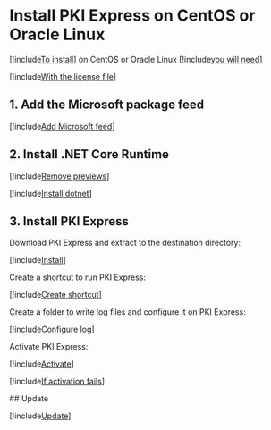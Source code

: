 ﻿# Install PKI Express on CentOS or Oracle Linux

[!include[To install](includes/intro-prefix.md)] on CentOS or Oracle Linux [!include[you will need](includes/intro-suffix.md)]

[!include[With the license file](includes/prereqs-reminder.md)]

## 1. Add the Microsoft package feed

[!include[Add Microsoft feed](../../../../includes/pki-express/centos/add-feed.md)]

## 2. Install .NET Core Runtime

[!include[Remove previews](includes/remove-previews.md)]

[!include[Install dotnet](../../../../includes/pki-express/centos/install-dotnet.md)]

## 3. Install PKI Express

Download PKI Express and extract to the destination directory:

[!include[Install](../../../../includes/pki-express/linux/install-curl.md)]

Create a shortcut to run PKI Express:

[!include[Create shortcut](../../../../includes/pki-express/centos/create-shortcut.md)]

Create a folder to write log files and configure it on PKI Express:

[!include[Configure log](../../../../includes/pki-express/linux/config-log.md)]

Activate PKI Express:

[!include[Activate](../../../../includes/pki-express/linux/activate.md)]

[!include[If activation fails](includes/manual-activation.md)]

<a name="update" />
## Update

[!include[Update](includes/update-curl.md)]
